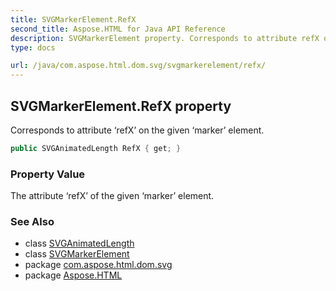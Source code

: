 ```yaml
---
title: SVGMarkerElement.RefX
second_title: Aspose.HTML for Java API Reference
description: SVGMarkerElement property. Corresponds to attribute refX on the given marker element
type: docs

url: /java/com.aspose.html.dom.svg/svgmarkerelement/refx/
---
```

## SVGMarkerElement.RefX property

Corresponds to attribute ‘refX’ on the given ‘marker’ element.

```java
public SVGAnimatedLength RefX { get; }
```

### Property Value

The attribute ‘refX’ of the given ‘marker’ element.

### See Also

* class [SVGAnimatedLength](../../../com.aspose.html.dom.svg.datatypes/svganimatedlength/)
* class [SVGMarkerElement](../)
* package [com.aspose.html.dom.svg](../../../com.aspose.html.dom.svg/)
* package [Aspose.HTML](../../../)
